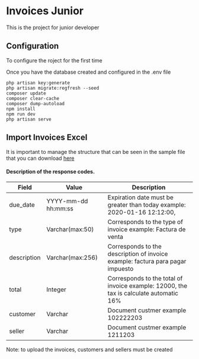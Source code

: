 # Invoices Junior

This is the project for junior developer

## Configuration

To configure the roject for the first time

Once you have the database created and configured in the .env file
```
php artisan key:generate
php artisan migrate:regfresh --seed
composer update
composer clear-cache
composer dump-autoload
npm install
npm run dev
php artisan serve
```


## Import Invoices Excel

It is important to manage the structure that can be seen in the 
sample file that you can download [here](https://drive.google.com/open?id=10b_xJ94fCwb4JShHft0CxvdHc9kj1Eb8)
#### Description of the response codes.

| Field       | Value                | Description                                                                            |
|-------------|----------------------|----------------------------------------------------------------------------------------|
| due_date    | YYYY-mm-dd hh:mm:ss  | Expiration date must be greater than today example: 2020-01-16 12:12:00,               |
| type        | Varchar(max:50)      | Corresponds to the type of invoice example: Factura de venta                           |
| description | Varchar(max:256)     | Corresponds to the description of invoice example: factura para pagar impuesto         |
| total       | Integer              | Corresponds to the total of invoice example: 12000, the tax is calculate automatic 16% |
| customer    | Varchar              | Document custmer example 102222203                                                     |
| seller      | Varchar              | Document custmer example 1211203                                                       |

Note: to upload the invoices, customers and sellers must be created

